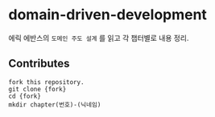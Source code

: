 # domain-driven-development

에릭 에반스의 `도메인 주도 설계` 를 읽고 각 챕터별로 내용 정리. 

## Contributes
```
fork this repository.
git clone {fork}
cd {fork}
mkdir chapter(번호)-(닉네임)
```